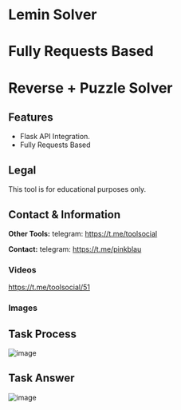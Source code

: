 # Lemin Solver
# Fully Requests Based
# Reverse + Puzzle Solver

## Features
- Flask API Integration.
- Fully Requests Based



## Legal
This tool is for educational purposes only.

## Contact & Information
**Other Tools:** telegram: https://t.me/toolsocial

**Contact:** telegram: https://t.me/pinkblau

### Videos
https://t.me/toolsocial/51

### Images
## Task Process
![image](https://github.com/user-attachments/assets/7baa1300-aa5f-40a3-8191-505b47c5b6e1)
## Task Answer
![image](https://github.com/user-attachments/assets/bb94deda-9b65-4d7f-b575-9fae04745b9a)

